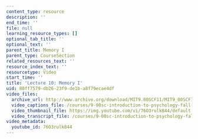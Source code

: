 ```yaml
---
content_type: resource
description: ''
end_time: ''
file: null
learning_resource_types: []
optional_tab_title: ''
optional_text: ''
parent_title: Memory I
parent_type: CourseSection
related_resources_text: ''
resource_index_text: ''
resourcetype: Video
start_time: ''
title: 'Lecture 10: Memory I'
uid: 80ff7579-db26-23f9-de1b-a8f79ecae4df
video_files:
  archive_url: http://www.archive.org/download/MIT9.00SCF11/MIT9_00SCF11_lec10_300k.mp4
  video_captions_file: /courses/9-00sc-introduction-to-psychology-fall-2011/c3e7e8089d3c5bee904f2d90703cd669_76O3rulk844.vtt
  video_thumbnail_file: https://img.youtube.com/vi/76O3rulk844/default.jpg
  video_transcript_file: /courses/9-00sc-introduction-to-psychology-fall-2011/a03f3a97a836d6f99f8a02d85ad2a9cb_76O3rulk844.pdf
video_metadata:
  youtube_id: 76O3rulk844
---
```

